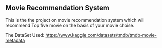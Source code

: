 ## Movie Recommendation System
 This is the the project on movie recommendation system which will recommend Top five movie on the basis of your movie choise.

 
 The DataSet Used: https://www.kaggle.com/datasets/tmdb/tmdb-movie-metadata
